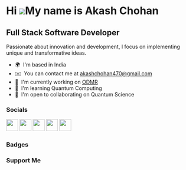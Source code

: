 Hi ![](https://user-images.githubusercontent.com/18350557/176309783-0785949b-9127-417c-8b55-ab5a4333674e.gif)My name is Akash Chohan
====================================================================================================================================

Full Stack Software Developer
------------------------------------

Passionate about innovation and development, I focus on implementing unique and transformative ideas.

*   🌍  I'm based in India
*   ✉️  You can contact me at [akashchohan470@gmail.com](mailto:akashchohan470@gmail.com)
*   🚀  I'm currently working on [ODMR]()
*   🧠  I'm learning Quantum Computing
*   🤝  I'm open to collaborating on Quantum Science

                    
### Socials  <p align="left"> <a href="https://www.facebook.com/akash.chohan.71/" target="_blank" rel="noreferrer"><img src="https://raw.githubusercontent.com/danielcranney/readme-generator/main/public/icons/socials/facebook.svg" width="32" height="32" /></a> <a href="https://www.github.com/akashchohan" target="_blank" rel="noreferrer"><img src="https://raw.githubusercontent.com/danielcranney/readme-generator/main/public/icons/socials/github-dark.svg" width="32" height="32" /></a> <a href="http://www.instagram.com/akash_chohan_" target="_blank" rel="noreferrer"><img src="https://raw.githubusercontent.com/danielcranney/readme-generator/main/public/icons/socials/instagram.svg" width="32" height="32" /></a> <a href="https://www.linkedin.com/in/akash-chohan-956169229/" target="_blank" rel="noreferrer"><img src="https://raw.githubusercontent.com/danielcranney/readme-generator/main/public/icons/socials/linkedin.svg" width="32" height="32" /></a> <a href="https://www.stackoverflow.com/users/19979436/akash-chohan" target="_blank" rel="noreferrer"><img src="https://raw.githubusercontent.com/danielcranney/readme-generator/main/public/icons/socials/stackoverflow.svg" width="32" height="32" /></a></p>
### Badges


### Support Me
